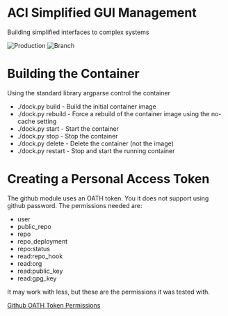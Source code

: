 # ACI Simplified GUI Management
Building simplified interfaces to complex systems

![Production](https://github.com/tigelane/ACI-Simplified-GUI-Management/workflows/Production/badge.svg)
![Branch](https://github.com/tigelane/ACI-Simplified-GUI-Management/workflows/Branch/badge.svg)

# Building the Container
Using the standard library argparse control the container
* ./dock.py build - Build the initial container image
* ./dock.py rebuild - Force a rebuild of the container image using the no-cache setting
* ./dock.py start - Start the container
* ./dock.py stop - Stop the container
* ./dock.py delete - Delete the container (not the image)
* ./dock.py restart - Stop and start the running container

# Creating a Personal Access Token
The github module uses an OATH token.  You it does not support using github password.  The permissions needed are:

* user
* public_repo
* repo
* repo_deployment
* repo:status
* read:repo_hook
* read:org
* read:public_key
* read:gpg_key

It may work with less, but these are the permissions it was tested with.

[Github OATH Token Permissions](https://developer.github.com/v4/guides/forming-calls/#authenticating-with-graphql)